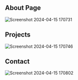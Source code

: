 ## About Page
![Screenshot 2024-04-15 170731](https://github.com/iamsurajx/CodeAlpha_Personal_Portfolio_Website/assets/66207975/98014935-3f14-460a-8329-19d4fac41369)

## Projects 
![Screenshot 2024-04-15 170746](https://github.com/iamsurajx/CodeAlpha_Personal_Portfolio_Website/assets/66207975/0aeb2d17-87d1-4943-a3f6-90b48464c774)

## Contact
![Screenshot 2024-04-15 170802](https://github.com/iamsurajx/CodeAlpha_Personal_Portfolio_Website/assets/66207975/ebbe3589-8e0d-4aef-b293-5521f021bf50)
